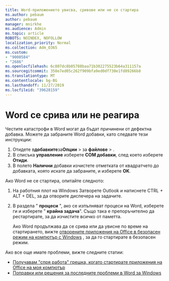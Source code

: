```yaml
---
title: Word-приложението увисва, сривове или не се стартира
ms.author: pebaum
author: pebaum
manager: mnirkhe
ms.audience: Admin
ms.topic: article
ROBOTS: NOINDEX, NOFOLLOW
localization_priority: Normal
ms.collection: Adm_O365
ms.custom:
- "9000584"
- "2686"
ms.openlocfilehash: 6c807dc8b05788baa71b302275523b64a311157a
ms.sourcegitcommit: 358e7ed05c262f909bfa9ed0df730e1fd89266b8
ms.translationtype: MT
ms.contentlocale: bg-BG
ms.lasthandoff: 11/27/2019
ms.locfileid: "39628159"
---
```

# <a name="word-crashes-or-doesnt-respond"></a>Word се срива или не реагира

Честите катастрофи в Word могат да бъдат причинени от дефектна добавка. Можете да забраните Word добавки, като следвате тези инструкции:

1. Отидете в**добавките**за**Опции** > за **файлове** > .
2. В списъка **управление** изберете **COM добавки**, след което изберете **Отиди**.
3. В полето **Налични** добавки изчистете отметката от квадратчето до добавката, която искате да забраните, и изберете **OK**.

Ако Word не се стартира, опитайте следното:

1.   На работния плот на Windows Затворете Outlook и натиснете CTRL + ALT + DEL, за да отворите диспечера на задачите. 
2. В раздела " **процеси** ", ако се изпълняват процеси на Word, изберете ги и изберете " **крайна задача**". Също така е препоръчително да рестартирате, за да изчистите всичко от паметта.

    Ако Word продължава да се срива или да увисне по време на стартирането, вижте [отворените приложения на Office в безопасен режим на компютър с Windows](https://support.office.com/article/Open-Office-apps-in-safe-mode-on-a-Windows-PC-dedf944a-5f4b-4afb-a453-528af4f7ac72) , за да го стартирате в безопасен режим.

Ако все още имате проблеми, вижте следните статии: 
- [Получавам "спря работа" грешка, когато стартирате приложения на Office на моя компютър](https://support.office.com/article/52bd7985-4e99-4a35-84c8-2d9b8301a2fa)
- [Поправки или решения за последните проблеми в Word за Windows](https://support.office.com/article/bf6bf17c-2807-4871-83ce-e337ae8f0b86)